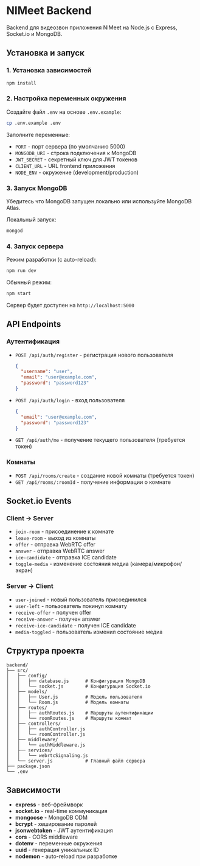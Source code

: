 # NIMeet Backend

Backend для видеозвон приложения NIMeet на Node.js с Express, Socket.io и MongoDB.

## Установка и запуск

### 1. Установка зависимостей

```bash
npm install
```

### 2. Настройка переменных окружения

Создайте файл `.env` на основе `.env.example`:

```bash
cp .env.example .env
```

Заполните переменные:
- `PORT` - порт сервера (по умолчанию 5000)
- `MONGODB_URI` - строка подключения к MongoDB
- `JWT_SECRET` - секретный ключ для JWT токенов
- `CLIENT_URL` - URL frontend приложения
- `NODE_ENV` - окружение (development/production)

### 3. Запуск MongoDB

Убедитесь что MongoDB запущен локально или используйте MongoDB Atlas.

Локальный запуск:
```bash
mongod
```

### 4. Запуск сервера

Режим разработки (с auto-reload):
```bash
npm run dev
```

Обычный режим:
```bash
npm start
```

Сервер будет доступен на `http://localhost:5000`

## API Endpoints

### Аутентификация

- `POST /api/auth/register` - регистрация нового пользователя
  ```json
  {
    "username": "user",
    "email": "user@example.com",
    "password": "password123"
  }
  ```

- `POST /api/auth/login` - вход пользователя
  ```json
  {
    "email": "user@example.com",
    "password": "password123"
  }
  ```

- `GET /api/auth/me` - получение текущего пользователя (требуется токен)

### Комнаты

- `POST /api/rooms/create` - создание новой комнаты (требуется токен)
- `GET /api/rooms/:roomId` - получение информации о комнате

## Socket.io Events

### Client -> Server

- `join-room` - присоединение к комнате
- `leave-room` - выход из комнаты
- `offer` - отправка WebRTC offer
- `answer` - отправка WebRTC answer
- `ice-candidate` - отправка ICE candidate
- `toggle-media` - изменение состояния медиа (камера/микрофон/экран)

### Server -> Client

- `user-joined` - новый пользователь присоединился
- `user-left` - пользователь покинул комнату
- `receive-offer` - получен offer
- `receive-answer` - получен answer
- `receive-ice-candidate` - получен ICE candidate
- `media-toggled` - пользователь изменил состояние медиа

## Структура проекта

```
backend/
├── src/
│   ├── config/
│   │   ├── database.js      # Конфигурация MongoDB
│   │   └── socket.js        # Конфигурация Socket.io
│   ├── models/
│   │   ├── User.js          # Модель пользователя
│   │   └── Room.js          # Модель комнаты
│   ├── routes/
│   │   ├── authRoutes.js    # Маршруты аутентификации
│   │   └── roomRoutes.js    # Маршруты комнат
│   ├── controllers/
│   │   ├── authController.js
│   │   └── roomController.js
│   ├── middleware/
│   │   └── authMiddleware.js
│   ├── services/
│   │   └── webrtcSignaling.js
│   └── server.js            # Главный файл сервера
├── package.json
└── .env
```

## Зависимости

- **express** - веб-фреймворк
- **socket.io** - real-time коммуникация
- **mongoose** - MongoDB ODM
- **bcrypt** - хеширование паролей
- **jsonwebtoken** - JWT аутентификация
- **cors** - CORS middleware
- **dotenv** - переменные окружения
- **uuid** - генерация уникальных ID
- **nodemon** - auto-reload при разработке

